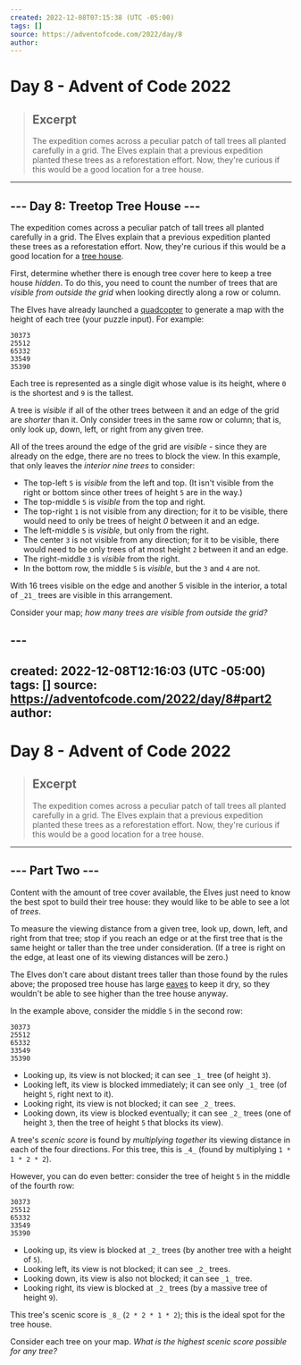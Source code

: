 ```yaml
---
created: 2022-12-08T07:15:38 (UTC -05:00)
tags: []
source: https://adventofcode.com/2022/day/8
author: 
---
```


# Day 8 - Advent of Code 2022

> ## Excerpt
> The expedition comes across a peculiar patch of tall trees all planted carefully in a grid. The Elves explain that a previous expedition planted these trees as a reforestation effort. Now, they're curious if this would be a good location for a tree house.

---
## \--- Day 8: Treetop Tree House ---

The expedition comes across a peculiar patch of tall trees all planted carefully in a grid. The Elves explain that a previous expedition planted these trees as a reforestation effort. Now, they're curious if this would be a good location for a [tree house](https://en.wikipedia.org/wiki/Tree_house).

First, determine whether there is enough tree cover here to keep a tree house _hidden_. To do this, you need to count the number of trees that are _visible from outside the grid_ when looking directly along a row or column.

The Elves have already launched a [quadcopter](https://en.wikipedia.org/wiki/Quadcopter) to generate a map with the height of each tree (your puzzle input). For example:

```
30373
25512
65332
33549
35390
```

Each tree is represented as a single digit whose value is its height, where `0` is the shortest and `9` is the tallest.

A tree is _visible_ if all of the other trees between it and an edge of the grid are _shorter_ than it. Only consider trees in the same row or column; that is, only look up, down, left, or right from any given tree.

All of the trees around the edge of the grid are _visible_ - since they are already on the edge, there are no trees to block the view. In this example, that only leaves the _interior nine trees_ to consider:

-   The top-left `5` is _visible_ from the left and top. (It isn't visible from the right or bottom since other trees of height `5` are in the way.)
-   The top-middle `5` is _visible_ from the top and right.
-   The top-right `1` is not visible from any direction; for it to be visible, there would need to only be trees of height _0_ between it and an edge.
-   The left-middle `5` is _visible_, but only from the right.
-   The center `3` is not visible from any direction; for it to be visible, there would need to be only trees of at most height `2` between it and an edge.
-   The right-middle `3` is _visible_ from the right.
-   In the bottom row, the middle `5` is _visible_, but the `3` and `4` are not.

With 16 trees visible on the edge and another 5 visible in the interior, a total of `_21_` trees are visible in this arrangement.

Consider your map; _how many trees are visible from outside the grid?_


## ---
created: 2022-12-08T12:16:03 (UTC -05:00)
tags: []
source: https://adventofcode.com/2022/day/8#part2
author: 
---

# Day 8 - Advent of Code 2022

> ## Excerpt
> The expedition comes across a peculiar patch of tall trees all planted carefully in a grid. The Elves explain that a previous expedition planted these trees as a reforestation effort. Now, they're curious if this would be a good location for a tree house.

---
## \--- Part Two ---

Content with the amount of tree cover available, the Elves just need to know the best spot to build their tree house: they would like to be able to see a lot of _trees_.

To measure the viewing distance from a given tree, look up, down, left, and right from that tree; stop if you reach an edge or at the first tree that is the same height or taller than the tree under consideration. (If a tree is right on the edge, at least one of its viewing distances will be zero.)

The Elves don't care about distant trees taller than those found by the rules above; the proposed tree house has large [eaves](https://en.wikipedia.org/wiki/Eaves) to keep it dry, so they wouldn't be able to see higher than the tree house anyway.

In the example above, consider the middle `5` in the second row:

```
30373
25512
65332
33549
35390
```

-   Looking up, its view is not blocked; it can see `_1_` tree (of height `3`).
-   Looking left, its view is blocked immediately; it can see only `_1_` tree (of height `5`, right next to it).
-   Looking right, its view is not blocked; it can see `_2_` trees.
-   Looking down, its view is blocked eventually; it can see `_2_` trees (one of height `3`, then the tree of height `5` that blocks its view).

A tree's _scenic score_ is found by _multiplying together_ its viewing distance in each of the four directions. For this tree, this is `_4_` (found by multiplying `1 * 1 * 2 * 2`).

However, you can do even better: consider the tree of height `5` in the middle of the fourth row:

```
30373
25512
65332
33549
35390
```

-   Looking up, its view is blocked at `_2_` trees (by another tree with a height of `5`).
-   Looking left, its view is not blocked; it can see `_2_` trees.
-   Looking down, its view is also not blocked; it can see `_1_` tree.
-   Looking right, its view is blocked at `_2_` trees (by a massive tree of height `9`).

This tree's scenic score is `_8_` (`2 * 2 * 1 * 2`); this is the ideal spot for the tree house.

Consider each tree on your map. _What is the highest scenic score possible for any tree?_
